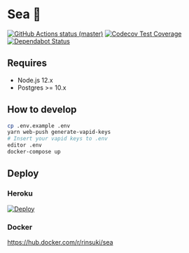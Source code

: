 # Sea :ocean:

[![GitHub Actions status (master)](https://github.com/rinsuki/sea/workflows/Build%20and%20Test/badge.svg)](https://github.com/rinsuki/sea/actions)
[![Codecov Test Coverage](https://img.shields.io/codecov/c/github/rinsuki/sea)](https://codecov.io/github/rinsuki/sea)
[![Dependabot Status](https://api.dependabot.com/badges/status?host=github&repo=rinsuki/sea)](https://dependabot.com)

## Requires

-   Node.js 12.x
-   Postgres >= 10.x

## How to develop

```sh
cp .env.example .env
yarn web-push generate-vapid-keys
# Insert your vapid keys to .env
editor .env
docker-compose up
```

## Deploy

### Heroku

[![Deploy](https://www.herokucdn.com/deploy/button.svg)](https://heroku.com/deploy)

### Docker

https://hub.docker.com/r/rinsuki/sea
